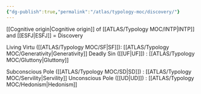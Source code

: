 ```yaml
---
{"dg-publish":true,"permalink":"/atlas/typology-moc/discovery/"}
---
```



[[Cognitive origin\|Cognitive origin]] of [[ATLAS/Typology MOC/INTP\|INTP]] and [[ESFJ\|ESFJ]] = Discovery

Living Virtu ([[ATLAS/Typology MOC/SF\|SF]]): [[ATLAS/Typology MOC/Generativity\|Generativity]]
Deadly Sin ([[UF\|UF]]) : [[ATLAS/Typology MOC/Gluttony\|Gluttony]] 

Subconscious Pole ([[ATLAS/Typology MOC/SD\|SD]]) : [[ATLAS/Typology MOC/Servility\|Servility]]
Unconscious Pole ([[UD\|UD]]) : [[ATLAS/Typology MOC/Hedonism\|Hedonism]]
